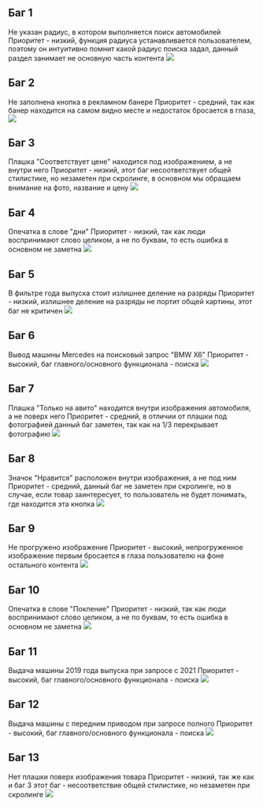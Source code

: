 ## Баг 1
Не указан радиус, в котором выполняется поиск автомобилей
Приоритет - низкий, функция радиуса устанавливается пользователем, поэтому он интуитивно помнит какой радиус поиска задал, данный раздел занимает не основную часть контента
![](https://github.com/RibaPony/QA_Avito/blob/main/images/bug1.png)

## Баг 2
Не заполнена кнопка в рекламном банере
Приоритет - средний, так как банер находится на самом видно месте и недостаток бросается в глаза,
![](https://github.com/RibaPony/QA_Avito/blob/main/images/bug2.png)

## Баг 3
Плашка "Соответствует цене" находится под изображением, а не внутри него
Приоритет - низкий, этот баг несоответствует общей стилистике, но незаметен при скролинге, в основном мы обращаем внимание на фото, название и цену
![](https://github.com/RibaPony/QA_Avito/blob/main/images/bug3.png)

## Баг 4
Опечатка в слове "дни"
Приоритет - низкий, так как люди воспринимают слово целиком, а не по буквам, то есть ошибка в основном не заметна
![](https://github.com/RibaPony/QA_Avito/blob/main/images/bug4.png)

## Баг 5
В фильтре года выпуска стоит излишнее деление на разряды
Приоритет - низкий, излишнее деление на разряды не портит общей картины, этот баг не критичен
![](https://github.com/RibaPony/QA_Avito/blob/main/images/bug5.png)

## Баг 6
Вывод машины Mercedes на поисковый запрос "BMW X6"
Приоритет - высокий, баг главного/основного функционала - поиска
![](https://github.com/RibaPony/QA_Avito/blob/main/images/bug6.png)

## Баг 7
Плашка "Только на авито" находится внутри изображения автомобиля, а не поверх него
Приоритет - средний, в отличии от плашки под фотографией данный баг заметен, так как на 1/3 перекрывает фотографию
![](https://github.com/RibaPony/QA_Avito/blob/main/images/bug7.png)

## Баг 8
Значок "Нравится" расположен внутри изображения, а не под ним
Приоритет - средний, данный баг не заметен при скролинге, но в случае, если товар заинтересует, то пользователь не будет понимать, где находится эта кнопка
![](https://github.com/RibaPony/QA_Avito/blob/main/images/bug8.png)

## Баг 9
Не прогружено изображение
Приоритет - высокий, непрогруженное изображение первым бросается в глаза пользователю на фоне остального контента
![](https://github.com/RibaPony/QA_Avito/blob/main/images/bug9.png)

## Баг 10
Опечатка в слове "Покление"
Приоритет - низкий, так как люди воспринимают слово целиком, а не по буквам, то есть ошибка в основном не заметна
![](https://github.com/RibaPony/QA_Avito/blob/main/images/bug10.png)

## Баг 11
Выдача машины 2019 года выпуска при запросе с 2021
Приоритет - высокий, баг главного/основного функционала - поиска
![](https://github.com/RibaPony/QA_Avito/blob/main/images/bug11.png)

## Баг 12
Выдача машины c передним приводом при запросе полного
Приоритет - высокий, баг главного/основного функционала - поиска
![](https://github.com/RibaPony/QA_Avito/blob/main/images/bug12.png)

## Баг 13 
Нет плашки поверх изображения товара
Приоритет - низкий, так же как и баг 3 этот баг - несоответствие общей стилистике, но незаметен при скролинге
![](https://github.com/RibaPony/QA_Avito/blob/main/images/bug13.png)
